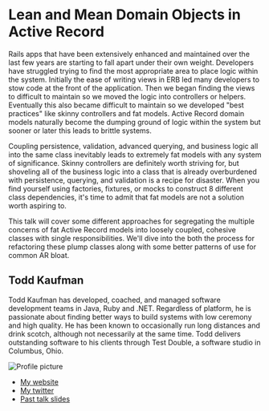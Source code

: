 # Lean and Mean Domain Objects in Active Record

Rails apps that have been extensively enhanced and maintained over the last few years are starting to fall apart under their own weight.
Developers have struggled trying to find the most appropriate area to place logic within the system. Initially the ease of writing views
in ERB led many developers to stow code at the front of the application. Then we began finding the views to difficult to maintain so we
moved the logic into controllers or helpers. Eventually this also became difficult to maintain so we developed "best practices" like
skinny controllers and fat models. Active Record domain models naturally become the dumping ground of logic within the system but sooner
or later this leads to brittle systems.

Coupling persistence, validation, advanced querying, and business logic all into the same class inevitably leads to extremely fat models
with any system of significance. Skinny controllers are definitely worth striving for, but shoveling all of the business logic into a
class that is already overburdened with persistence, querying, and validation is a recipe for disaster. When you find yourself using
factories, fixtures, or mocks to construct 8 different class dependencies, it's time to admit that fat models are not a solution worth
aspiring to.

This talk will cover some different approaches for segregating the multiple concerns of fat Active Record models into loosely coupled,
cohesive classes with single responsibilities. We'll dive into the both the process for refactoring these plump classes along with
some better patterns of use for common AR bloat.


## Todd Kaufman

Todd Kaufman has developed, coached, and managed software development teams in Java, Ruby and .NET. Regardless of platform, he is
passionate about finding better ways to build systems with low ceremony and high quality. He has been known to occasionally run long
distances and drink scotch, although not necessarily at the same time. Todd delivers outstanding software to his clients through
Test Double, a software studio in Columbus, Ohio.


![Profile picture](https://github.com/tkaufman/rubyconfau-2013-cfp/blob/master/todd_kaufman-fat_ar_refactors/profile_picture.jpg)

- [My website](http://testdouble.com)
- [My twitter](https://twitter.com/toddkaufman)
- [Past talk slides](https://speakerdeck.com/toddkaufman)
